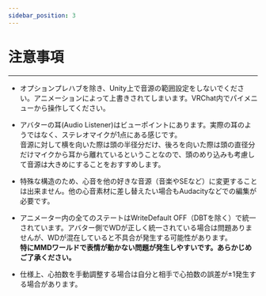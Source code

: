 ```yaml
---
sidebar_position: 3
---
```


# 注意事項
---

- オプションプレハブを除き、Unity上で音源の範囲設定をしないでください。アニメーションによって上書きされてしまいます。VRChat内でパイメニューから操作してください。

- アバターの耳(Audio Listener)はビューポイントにあります。実際の耳のようではなく、ステレオマイクが1点にある感じです。  
  音源に対して横を向いた際は頭の半径分だけ、後ろを向いた際は頭の直径分だけマイクから耳から離れているということなので、頭のめり込みも考慮して音源は大きめにすることをおすすめします。

- 特殊な構造のため、心音を他の好きな音源（音楽やSEなど）に変更することは出来ません。他の心音素材に差し替えたい場合もAudacityなどでの編集が必要です。

- アニメーター内の全てのステートはWriteDefault OFF（DBTを除く）で統一されています。アバター側でWDが正しく統一されている場合は問題ありませんが、WDが混在していると不具合が発生する可能性があります。  
**特にMMDワールドで表情が動かない問題が発生しやすいです。あらかじめご了承ください。**

- 仕様上、心拍数を手動調整する場合は自分と相手で心拍数の誤差が±1発生する場合があります。
